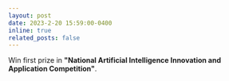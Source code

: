 ```yaml
---
layout: post
date: 2023-2-20 15:59:00-0400
inline: true
related_posts: false
---
```


Win first prize in **"National Artificial Intelligence Innovation and Application Competition"**.
